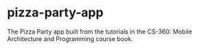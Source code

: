 # pizza-party-app
The Pizza Party app built from the tutorials in the CS-360: Mobile Architecture and Programming course book.
